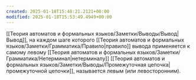 ```yaml
---
created: 2025-01-18T15:48:21.2121+00:00
modified: 2025-01-18T15:53:49.4949+00:00
---
```

[[Теория автоматов и формальных языков/Заметки/Выводы/Вывод|Вывод]], на каждом шаге которого [[Теория автоматов и формальных языков/Заметки/Грамматика/Правило|правило]] вывода применяется к самому левому [[Теория автоматов и формальных языков/Заметки/Грамматика/Нетерминал|нетерминалу]] [[Теория автоматов и формальных языков/Заметки/Выводы/Промежуточная цепочка|промежуточной цепочки]], называется левым (или левосторонним).